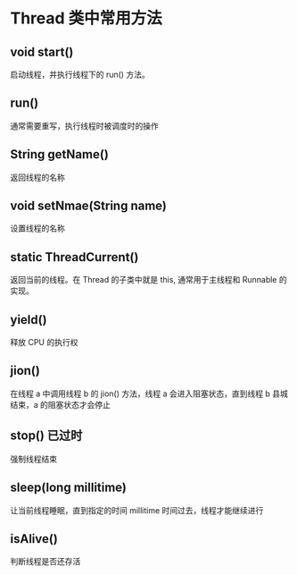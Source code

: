 # Thread 类中常用方法

## void start()

启动线程，并执行线程下的 run() 方法。

## run()

通常需要重写，执行线程时被调度时的操作

## String getName()

返回线程的名称

## void setNmae(String name)

设置线程的名称

## static ThreadCurrent()

返回当前的线程。在 Thread 的子类中就是 this, 通常用于主线程和 Runnable 的实现。

## yield()

释放 CPU 的执行权

## jion()

在线程 a 中调用线程 b 的 jion() 方法，线程 a 会进入阻塞状态，直到线程 b 县城结束，a 的阻塞状态才会停止

## stop() 已过时

强制线程结束

## sleep(long millitime)

让当前线程睡眠，直到指定的时间 millitime 时间过去，线程才能继续进行

## isAlive()

判断线程是否还存活








